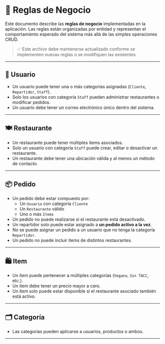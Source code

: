 # 📘 Reglas de Negocio

Este documento describe las **reglas de negocio** implementadas en la aplicación. Las reglas están organizadas por entidad y representan el comportamiento esperado del sistema más allá de las simples operaciones CRUD.

> ✅ Este archivo debe mantenerse actualizado conforme se implementen nuevas reglas o se modifiquen las existentes.

---

## 👤 Usuario

- Un usuario puede tener una o más categorías asignadas (`Cliente`, `Repartidor`, `Staff`).
- Solo los usuarios con categoría `Staff` pueden administrar restaurantes o modificar pedidos.
- Un usuario debe tener un correo electrónico único dentro del sistema.

---

## 🍽️ Restaurante

- Un restaurante puede tener múltiples ítems asociados.
- Solo un usuario con categoría `Staff` puede crear, editar o desactivar un restaurante.
- Un restaurante debe tener una ubicación válida y al menos un método de contacto.

---

## 📦 Pedido

- Un pedido debe estar compuesto por:
  - Un `Usuario` con categoría `Cliente`
  - Un `Restaurante` válido
  - Uno o más `Items`
- Un pedido no puede realizarse si el restaurante está desactivado.
- Un repartidor solo puede estar asignado a **un pedido activo a la vez**.
- No se puede asignar un pedido a un usuario que no tenga la categoría `Repartidor`.
- Un pedido no puede incluir ítems de distintos restaurantes.

---

## 🛍️ Item

- Un ítem puede pertenecer a múltiples categorías (`Vegano`, `Sin TACC`, etc.).
- Un ítem debe tener un precio mayor a cero.
- Un ítem solo puede estar disponible si el restaurante asociado también está activo.

---

## 🗂️ Categoría

- Las categorías pueden aplicarse a usuarios, productos o ambos.

---
